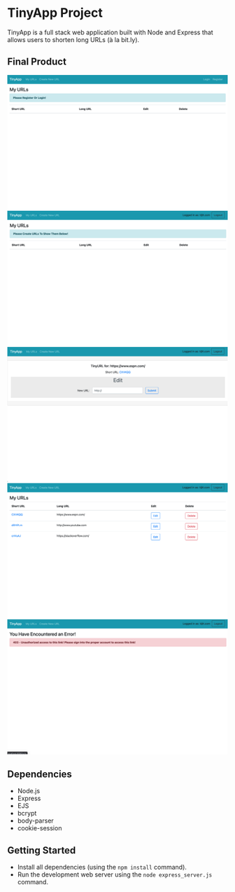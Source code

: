 # TinyApp Project

TinyApp is a full stack web application built with Node and Express that allows users to shorten long URLs (à la bit.ly).

## Final Product

!["screenshot description"](https://github.com/TylerJEShelton/tinyapp/blob/master/screenshots/screenshot1.png)
!["screenshot description"](https://github.com/TylerJEShelton/tinyapp/blob/master/screenshots/screenshot2.png)
!["screenshot description"](https://github.com/TylerJEShelton/tinyapp/blob/master/screenshots/screenshot5.png)
!["screenshot description"](https://github.com/TylerJEShelton/tinyapp/blob/master/screenshots/screenshot3.png)
!["screenshot description"](https://github.com/TylerJEShelton/tinyapp/blob/master/screenshots/screenshot4.png)

## Dependencies

- Node.js
- Express
- EJS
- bcrypt
- body-parser
- cookie-session

## Getting Started

- Install all dependencies (using the `npm install` command).
- Run the development web server using the `node express_server.js` command.